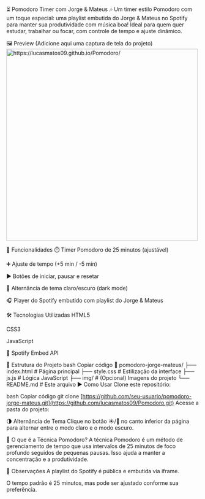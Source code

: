 ⏳ Pomodoro Timer com Jorge & Mateus 🎶
Um timer estilo Pomodoro com um toque especial: uma playlist embutida do Jorge & Mateus no Spotify para manter sua produtividade com música boa!
Ideal para quem quer estudar, trabalhar ou focar, com controle de tempo e ajuste dinâmico.

🖼️ Preview
(Adicione aqui uma captura de tela do projeto)
<img src="img/preview-pomodoro.png" alt=" https://lucasmatos09.github.io/Pomodoro/" width="500"/>

🚀 Funcionalidades
⏱️ Timer Pomodoro de 25 minutos (ajustável)

➕ Ajuste de tempo (+5 min / -5 min)

▶️ Botões de iniciar, pausar e resetar

🌙 Alternância de tema claro/escuro (dark mode)

🎧 Player do Spotify embutido com playlist do Jorge & Mateus

🛠️ Tecnologias Utilizadas
HTML5

CSS3

JavaScript

🎵 Spotify Embed API

📁 Estrutura do Projeto
bash
Copiar código
📂 pomodoro-jorge-mateus/
├── index.html           # Página principal
├── style.css            # Estilização da interface
├── js.js                # Lógica JavaScript
├── img/                 # (Opcional) Imagens do projeto
└── README.md            # Este arquivo
▶️ Como Usar
Clone este repositório:

bash
Copiar código
git clone [https://github.com/seu-usuario/pomodoro-jorge-mateus.git](https://github.com/lucasmatos09/Pomodoro.git)
Acesse a pasta do projeto:

🌗 Alternância de Tema
Clique no botão ☀️/🌙 no canto inferior da página para alternar entre o modo claro e o modo escuro.

🧠 O que é a Técnica Pomodoro?
A técnica Pomodoro é um método de gerenciamento de tempo que usa intervalos de 25 minutos de foco profundo seguidos de pequenas pausas. Isso ajuda a manter a concentração e a produtividade.

📌 Observações
A playlist do Spotify é pública e embutida via iframe.

O tempo padrão é 25 minutos, mas pode ser ajustado conforme sua preferência.
